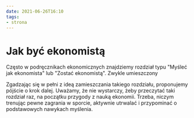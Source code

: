 ```yaml
---
date: 2021-06-26T16:10
tags:
- strona
---
```


# Jak być ekonomistą

Często w podręcznikach ekonomicznych znajdziemy rozdział typu "Myśleć jak ekonomista" lub "Zostać ekonomistą". Zwykle umieszczony

Zgadzając się w pełni z ideą zamieszczania takiego rozdziału, proponujemy pójście o krok dalej. Uważamy, że nie wystarczy, żeby przeczytać taki rozdział raz, na początku przygody z nauką ekonomii. Trzeba, niczym trenując pewne zagrania w sporcie, aktywnie utrwalać i przypominać o podstawowych nawykach myślenia.
